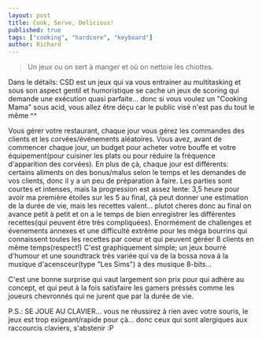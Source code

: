 ```yaml
---
layout: post
title: Cook, Serve, Delicious!
published: true
tags: ["cooking", "hardcore", "keyboard"]
author: Richard
---
```


> Un jeux ou on sert à manger et où on nettoie les chiottes.

Dans le détails: CSD est un jeux qui va vous entrainer au multitasking et sous son aspect gentil et humoristique se cache un jeux de scoring qui demande une exécution quasi parfaite... donc si vous voulez un "Cooking Mama" sous acid, vous allez être déçu car le public visé n'est pas du tout le même ^^

Vous gérer votre restaurant, chaque jour vous gérez les commandes des clients et les corvées/événements aléatoires.
Vous avez, avant de commencer chaque jour, un budget pour acheter votre bouffe et votre équipement(pour cuisiner les plats ou pour réduire la fréquence d'apparition des corvées).
En plus de çà, chaque jour est différents: certains aliments on des bonus/malus selon le temps et les demandes de vos clients, donc il y a un peu de préparation à faire.
Les parties sont courtes et intenses, mais la progression est assez lente: 3,5 heure pour avoir ma première étoiles sur les 5 au final, çà peut donner une estimation de la durée de vie, mais les recettes valent... plutot cheres donc au final on avance petit à petit et on a le temps de bien enregistrer les différentes recettes(qui peuvent être très compliquées).
Enormément de challenges et évenements annexes et une difficulté extrême pour les méga bourrins qui connaissent toutes les recettes par coeur et qui peuvent géréer 8 clients en même temps(respect!)
C'est graphiquement simple; un jeux bourré d'humour et une soundtrack très variée qui va de la bossa nova à la musique d'acensceur(type "Les Sims") à des musique 8-bits...

C'est une bonne surprise qui vaut largement son prix pour qui adhère au concept, et qui peut à la fois satisfaire les gamers préssés comme les joueurs chevronnés qui ne jurent que par la durée de vie.

P.S.: SE JOUE AU CLAVIER... vous ne réussirez à rien avec votre souris, le jeux est trop exigeant/rapide pour çà... donc ceux qui sont alergiques aux raccourcis claviers, s'abstenir :P